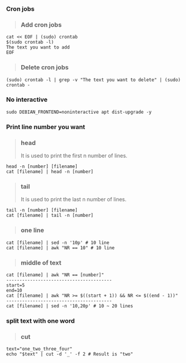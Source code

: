 ### Cron jobs

> ### Add cron jobs

    cat << EOF | (sudo) crontab
    $(sudo crontab -l)
    The text you want to add
    EOF

> ### Delete cron jobs

    (sudo) crontab -l | grep -v "The text you want to delete" | (sudo) crontab -
    
### No interactive

    sudo DEBIAN_FRONTEND=noninteractive apt dist-upgrade -y

### Print line number you want

> ### head
> It is used to print the first n number of lines.

    head -n [number] [filename]
    cat [filename] | head -n [number]
    
> ### tail
> It is used to print the last n number of lines.

    tail -n [number] [filename]
    cat [filename] | tail -n [number]
    
> ### one line

    cat [filename] | sed -n '10p' # 10 line
    cat [filename] | awk "NR == 10" # 10 line
    
> ### middle of text

    cat [filename] | awk "NR == [number]"
    ----------------------------------------
    start=5
    end=10
    cat [filename] | awk "NR >= $((start + 1)) && NR <= $((end - 1))"
    ----------------------------------------
    cat [filename] | sed -n '10,20p' # 10 ~ 20 lines

### split text with one word

> ### cut

    text="one_two_three_four"
    echo "$text" | cut -d '_' -f 2 # Result is "two"
    
    
    
